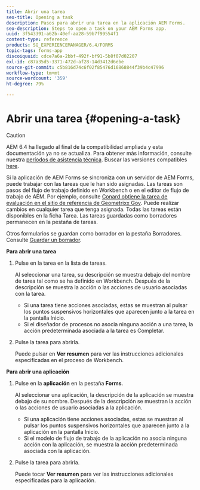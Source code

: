 ```yaml
---
title: Abrir una tarea
seo-title: Opening a task
description: Pasos para abrir una tarea en la aplicación AEM Forms.
seo-description: Steps to open a task on your AEM Forms app.
uuid: 3f543391-a62b-40ef-aa28-59b7f99554f1
content-type: reference
products: SG_EXPERIENCEMANAGER/6.4/FORMS
topic-tags: forms-app
discoiquuid: cdce7a6a-2bbf-492f-bf91-5b8f07d02207
exl-id: c87a35d5-3371-472d-af28-14d3412d6ebe
source-git-commit: c5b816d74c6f02f85476d16868844f39b4c47996
workflow-type: tm+mt
source-wordcount: '359'
ht-degree: 79%

---
```


# Abrir una tarea {#opening-a-task}

>[!CAUTION]
>
>AEM 6.4 ha llegado al final de la compatibilidad ampliada y esta documentación ya no se actualiza. Para obtener más información, consulte nuestra [períodos de asistencia técnica](https://helpx.adobe.com/es/support/programs/eol-matrix.html). Buscar las versiones compatibles [here](https://experienceleague.adobe.com/docs/).

Si la aplicación de AEM Forms se sincroniza con un servidor de AEM Forms, puede trabajar con las tareas que le han sido asignadas. Las tareas son pasos del flujo de trabajo definido en Workbench o en el editor de flujo de trabajo de AEM. Por ejemplo, consulte [Conard obtiene la tarea de evaluación en el sitio de referencia de Geometrixx Gov](/help/forms/using/gov-reference-site-walkthrough.md#conard-assessment-task). Puede realizar cambios en cualquier tarea que tenga asignada. Todas las tareas están disponibles en la ficha Tarea. Las tareas guardadas como borradores permanecen en la pestaña de tareas.

Otros formularios se guardan como borrador en la pestaña Borradores. Consulte [Guardar un borrador](/help/forms/using/save-as-draft.md).

**Para abrir una tarea**

1. Pulse en la tarea en la lista de tareas.

   Al seleccionar una tarea, su descripción se muestra debajo del nombre de tarea tal como se ha definido en Workbench. Después de la descripción se muestra la acción o las acciones de usuario asociadas con la tarea.

   * Si una tarea tiene acciones asociadas, estas se muestran al pulsar los puntos suspensivos horizontales que aparecen junto a la tarea en la pantalla Inicio.
   * Si el diseñador de procesos no asocia ninguna acción a una tarea, la acción predeterminada asociada a la tarea es Completar.

1. Pulse la tarea para abrirla.

   Puede pulsar en **Ver resumen** para ver las instrucciones adicionales especificadas en el proceso de Workbench.

**Para abrir una aplicación**

1. Pulse en la **aplicación** en la pestaña **Forms**.

   Al seleccionar una aplicación, la descripción de la aplicación se muestra debajo de su nombre. Después de la descripción se muestran la acción o las acciones de usuario asociadas a la aplicación.

   * Si una aplicación tiene acciones asociadas, estas se muestran al pulsar los puntos suspensivos horizontales que aparecen junto a la aplicación en la pantalla Inicio.
   * Si el modelo de flujo de trabajo de la aplicación no asocia ninguna acción con la aplicación, se muestra la acción predeterminada asociada con la aplicación.

1. Pulse la tarea para abrirla.

   Puede tocar **Ver resumen** para ver las instrucciones adicionales especificadas para la aplicación.
